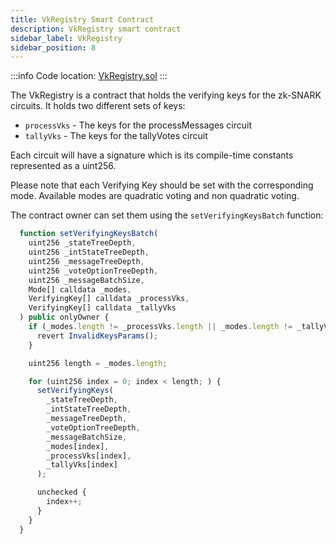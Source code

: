 ```yaml
---
title: VkRegistry Smart Contract
description: VkRegistry smart contract
sidebar_label: VkRegistry
sidebar_position: 8
---
```


:::info
Code location: [VkRegistry.sol](https://github.com/privacy-scaling-explorations/maci/blob/dev/contracts/contracts/VkRegistry.sol)
:::

The VkRegistry is a contract that holds the verifying keys for the zk-SNARK circuits. It holds two different sets of keys:

- `processVks` - The keys for the processMessages circuit
- `tallyVks` - The keys for the tallyVotes circuit

Each circuit will have a signature which is its compile-time constants represented as a uint256.

Please note that each Verifying Key should be set with the corresponding mode. Available modes are quadratic voting and non quadratic voting.

The contract owner can set them using the `setVerifyingKeysBatch` function:

```ts
  function setVerifyingKeysBatch(
    uint256 _stateTreeDepth,
    uint256 _intStateTreeDepth,
    uint256 _messageTreeDepth,
    uint256 _voteOptionTreeDepth,
    uint256 _messageBatchSize,
    Mode[] calldata _modes,
    VerifyingKey[] calldata _processVks,
    VerifyingKey[] calldata _tallyVks
  ) public onlyOwner {
    if (_modes.length != _processVks.length || _modes.length != _tallyVks.length) {
      revert InvalidKeysParams();
    }

    uint256 length = _modes.length;

    for (uint256 index = 0; index < length; ) {
      setVerifyingKeys(
        _stateTreeDepth,
        _intStateTreeDepth,
        _messageTreeDepth,
        _voteOptionTreeDepth,
        _messageBatchSize,
        _modes[index],
        _processVks[index],
        _tallyVks[index]
      );

      unchecked {
        index++;
      }
    }
  }
```
